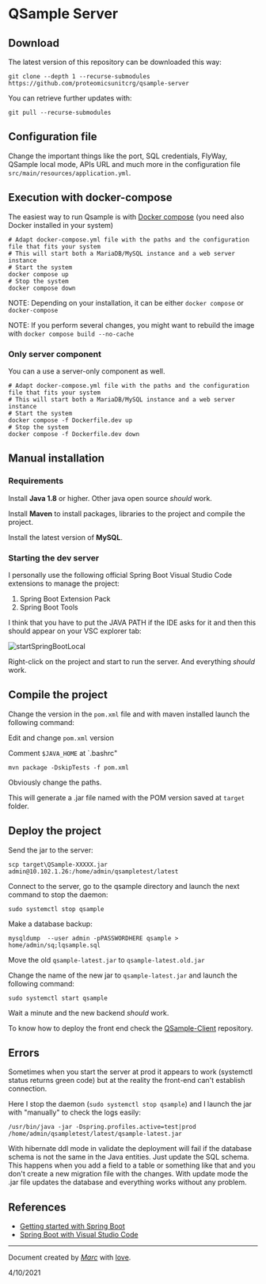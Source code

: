 # QSample Server

## Download

The latest version of this repository can be downloaded this way:

```
git clone --depth 1 --recurse-submodules https://github.com/proteomicsunitcrg/qsample-server
```
You can retrieve further updates with:

```
git pull --recurse-submodules 
```

## Configuration file

Change the important things like the port, SQL credentials, FlyWay, QSample local mode, APIs URL and much more in the configuration file `src/main/resources/application.yml`.

## Execution with docker-compose

The easiest way to run Qsample is with [Docker compose](https://github.com/docker/compose) (you need also Docker installed in your system)

```
# Adapt docker-compose.yml file with the paths and the configuration file that fits your system
# This will start both a MariaDB/MySQL instance and a web server instance
# Start the system
docker compose up
# Stop the system
docker compose down
```

NOTE: Depending on your installation, it can be either ``docker compose`` or ``docker-compose``

NOTE: If you perform several changes, you might want to rebuild the image with ``docker compose build --no-cache``


### Only server component

You can a use a server-only component as well.
```
# Adapt docker-compose.yml file with the paths and the configuration file that fits your system
# This will start both a MariaDB/MySQL instance and a web server instance
# Start the system
docker compose -f Dockerfile.dev up
# Stop the system
docker compose -f Dockerfile.dev down
```


## Manual installation

### Requirements

Install **Java 1.8** or higher. Other java open source *should* work.

Install **Maven** to install packages, libraries to the project and compile the project.

Install the latest version of **MySQL**.


### Starting the dev server

I personally use the following official Spring Boot Visual Studio Code extensions to manage the project:
1. Spring Boot Extension Pack
2. Spring Boot Tools

I think that you have to put the JAVA PATH if the IDE asks for it and then this should appear on your VSC explorer tab:

![startSpringBootLocal](https://user-images.githubusercontent.com/1679820/137739707-1e68d2fc-4b06-42af-ab42-a21a8107efd5.png)

Right-click on the project and start to run the server. And everything *should* work.

## Compile the project

Change the version in the `pom.xml` file and with maven installed launch the following command:

Edit and change `pom.xml` version

Comment `$JAVA_HOME` at `.bashrc"

`mvn package -DskipTests -f pom.xml`

Obviously change the paths.

This will generate a .jar file named with the POM version saved at `target` folder.

## Deploy the project

Send the jar to the server:

`scp target\QSample-XXXXX.jar admin@10.102.1.26:/home/admin/qsampletest/latest`

Connect to the server, go to the qsample directory and launch the next command to stop the daemon:

`sudo systemctl stop qsample`

Make a database backup:

`mysqldump  --user admin -pPASSWORDHERE qsample > home/admin/sq;lqsample.sql`

Move the old `qsample-latest.jar` to `qsample-latest.old.jar`

Change the name of the new jar to `qsample-latest.jar` and launch the following command:

`sudo systemctl start qsample`

Wait a minute and the new backend *should* work.

To know how to deploy the front end check the [QSample-Client](https://github.com/proteomicsunitcrg/qsample-client/) repository.

## Errors

Sometimes when you start the server at prod it appears to work (systemctl status returns green code) but at the reality the front-end can't establish connection.

Here I stop the daemon (`sudo systemctl stop qsample`) and I launch the jar with "manually" to check the logs easily:

`/usr/bin/java -jar -Dspring.profiles.active=test|prod /home/admin/qsampletest/latest/qsample-latest.jar`

With hibernate ddl mode in validate the deployment will fail if the database schema is not the same in the Java entities. Just update the SQL schema. This happens when you add a field to a table or something like that and you don't create a new migration file with the changes. With update mode the .jar file updates the database and everything works without any problem.


## References

* [Getting started with Spring Boot](https://docs.spring.io/spring-boot/docs/current/reference/html/getting-started.html)
* [Spring Boot with Visual Studio Code](https://code.visualstudio.com/docs/java/java-spring-boot)

---

Document created by *[Marc](mailto:vesperon51@gmail.com)* with [love](https://i.imgur.com/sifK6ru.jpg).

4/10/2021
